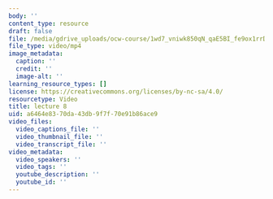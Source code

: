 ```yaml
---
body: ''
content_type: resource
draft: false
file: /media/gdrive_uploads/ocw-course/1wd7_vniwk850qN_qaE5BI_fe9ox1rrDv/ih_3zbrsc5mnojqc-5.mp4
file_type: video/mp4
image_metadata:
  caption: ''
  credit: ''
  image-alt: ''
learning_resource_types: []
license: https://creativecommons.org/licenses/by-nc-sa/4.0/
resourcetype: Video
title: lecture 8
uid: a6464e83-70da-43db-9f7f-70e91b86ace9
video_files:
  video_captions_file: ''
  video_thumbnail_file: ''
  video_transcript_file: ''
video_metadata:
  video_speakers: ''
  video_tags: ''
  youtube_description: ''
  youtube_id: ''
---
```

